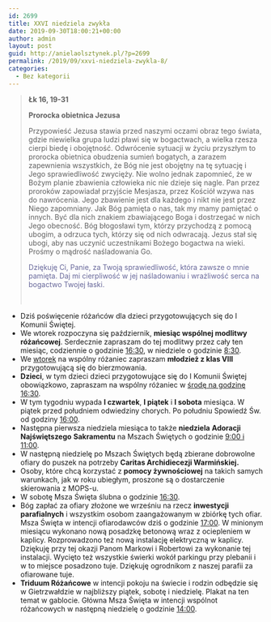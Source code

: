 ```yaml
---
id: 2699
title: XXVI niedziela zwykła
date: 2019-09-30T18:00:21+00:00
author: admin
layout: post
guid: http://anielaolsztynek.pl/?p=2699
permalink: /2019/09/xxvi-niedziela-zwykla-8/
categories:
  - Bez kategorii
---
```

> **Łk 16, 19-31**
> 
> **Prorocka obietnica Jezusa**
> 
> Przypowieść Jezusa stawia przed naszymi oczami obraz tego świata, gdzie niewielka grupa ludzi pławi się w bogactwach, a wielka rzesza cierpi biedę i obojętność. Odwrócenie sytuacji w życiu przyszłym to prorocka obietnica obudzenia sumień bogatych, a zarazem zapewnienia wszystkich, że Bóg nie jest obojętny na tę sytuację i Jego sprawiedliwość zwycięży. Nie wolno jednak zapomnieć, że w Bożym planie zbawienia człowieka nic nie dzieje się nagle. Pan przez proroków zapowiadał przyjście Mesjasza, przez Kościół wzywa nas do nawrócenia. Jego zbawienie jest dla każdego i nikt nie jest przez Niego zapomniany. Jak Bóg pamięta o nas, tak my mamy pamiętać o innych. Być dla nich znakiem zbawiającego Boga i dostrzegać w nich Jego obecność. Bóg błogosławi tym, którzy przychodzą z pomocą ubogim, a odrzuca tych, którzy się od nich odwracają. Jezus stał się ubogi, aby nas uczynić uczestnikami Bożego bogactwa na wieki. Prośmy o mądrość naśladowania Go.
> 
> <span style="color: #666699;">Dziękuję Ci, Panie, za Twoją sprawiedliwość, która zawsze o mnie pamięta. Daj mi cierpliwość w jej naśladowaniu i wrażliwość serca na bogactwo Twojej łaski.</span>
> 
> &nbsp;

  * Dziś poświęcenie różańców dla dzieci przygotowujących się do I Komunii Świętej.
  * We wtorek rozpoczyna się październik, **miesiąc wspólnej modlitwy różańcowej**. Serdecznie zapraszam do tej modlitwy przez cały ten miesiąc, codziennie o godzinie <span style="text-decoration: underline;">16:30</span>, w niedziele o godzinie <span style="text-decoration: underline;">8:30</span>.
  * We <span style="text-decoration: underline;">wtorek</span> na wspólny różaniec zapraszam **młodzież z klas VIII** przygotowującą się do bierzmowania.
  * **Dzieci**, w tym dzieci dzieci przygotowujące się do I Komunii Świętej obowiązkowo, zapraszam na wspólny różaniec w <span style="text-decoration: underline;">środę na godzinę 16:30</span>.
  * W tym tygodniu wypada **I czwartek**, **I piątek** i **I sobota** miesiąca. W piątek przed południem odwiedziny chorych. Po południu Spowiedź Św. od godziny <span style="text-decoration: underline;">16:00</span>.
  * Następna pierwsza niedziela miesiąca to także **niedziela** **Adoracji Najświętszego** **Sakramentu** na Mszach Świętych o godzinie <span style="text-decoration: underline;">9:00 i 11:00</span>.
  * W następną niedzielę po Mszach Świętych będą zbierane dobrowolne ofiary do puszek na potrzeby **Caritas Archidiecezji Warmińskiej.**
  * Osoby, które chcą korzystać z **pomocy żywnościowej** na takich samych warunkach, jak w roku ubiegłym, proszone są o dostarczenie skierowania z MOPS-u.
  * W sobotę Msza Święta ślubna o godzinie <span style="text-decoration: underline;">16:30</span>.
  * Bóg zapłać za ofiary złożone we wrześniu na rzecz **inwestycji parafialnych** i wszystkim osobom zaangażowanym w zbiórkę tych ofiar. Msza Święta w intencji ofiarodawców dziś o godzinie <span style="text-decoration: underline;">17:00</span>. W minionym miesiącu wykonano nową posadzkę betonową wraz z ociepleniem w kaplicy. Rozprowadzono też nową instalację elektryczną w kaplicy. Dziękuję przy tej okazji Panom Markowi i Robertowi za wykonanie tej instalacji. Wycięto też wszystkie świerki wokół parkingu przy plebanii i w to miejsce posadzono tuje. Dziękuję ogrodnikom z naszej parafii za ofiarowane tuje.
  * **Triduum Różańcowe** w intencji pokoju na świecie i rodzin odbędzie się w Gietrzwałdzie w najbliższy piątek, sobotę i niedzielę. Plakat na ten temat w gablocie. Główna Msza Święta w intencji wspólnot różańcowych w następną niedzielę o godzinie <span style="text-decoration: underline;">14:00</span>.